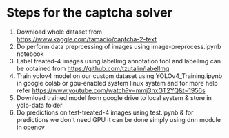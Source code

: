 # Steps for the captcha solver

1. Download whole dataset from https://www.kaggle.com/famadio/captcha-2-text
2. Do perform data preprcessing of images using image-preprocess.ipynb notebook
3. Label treated-4 images using labelImg annotation tool and labelImg can be obtained from https://github.com/tzutalin/labelImg
4. Train yolov4 model on our custom dataset using YOLOv4_Training.ipynb in google colab or gpu-enabled system linux system and for more help refer https://www.youtube.com/watch?v=mmj3nxGT2YQ&t=1956s
5. Download trained model from google drive to local system & store in yolo-data folder 
6. Do predictions on test-treated-4 images using test.ipynb & for predictions we don't need GPU it can be done simply using dnn module in opencv


